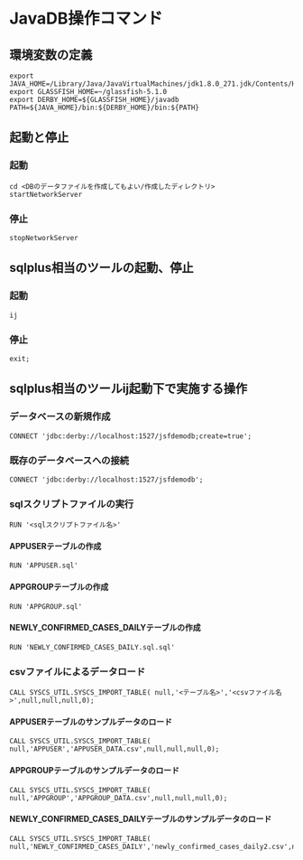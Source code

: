 # JavaDB操作コマンド

## 環境変数の定義
```
export JAVA_HOME=/Library/Java/JavaVirtualMachines/jdk1.8.0_271.jdk/Contents/Home
export GLASSFISH_HOME=~/glassfish-5.1.0
export DERBY_HOME=${GLASSFISH_HOME}/javadb
PATH=${JAVA_HOME}/bin:${DERBY_HOME}/bin:${PATH}
```

## 起動と停止
### 起動
```
cd <DBのデータファイルを作成してもよい/作成したディレクトリ>
startNetworkServer
```
### 停止
```
stopNetworkServer
```

## sqlplus相当のツールの起動、停止
### 起動
```
ij
```
### 停止
```
exit;
```

## sqlplus相当のツールij起動下で実施する操作
### データベースの新規作成
```
CONNECT 'jdbc:derby://localhost:1527/jsfdemodb;create=true';
```

### 既存のデータベースへの接続
```
CONNECT 'jdbc:derby://localhost:1527/jsfdemodb';
```

### sqlスクリプトファイルの実行
```
RUN '<sqlスクリプトファイル名>'
```
#### APPUSERテーブルの作成
```
RUN 'APPUSER.sql'
```
#### APPGROUPテーブルの作成
```
RUN 'APPGROUP.sql'
```
#### NEWLY_CONFIRMED_CASES_DAILYテーブルの作成
```
RUN 'NEWLY_CONFIRMED_CASES_DAILY.sql.sql'
```

### csvファイルによるデータロード
```
CALL SYSCS_UTIL.SYSCS_IMPORT_TABLE( null,'<テーブル名>','<csvファイル名>',null,null,null,0);
```
#### APPUSERテーブルのサンプルデータのロード
```
CALL SYSCS_UTIL.SYSCS_IMPORT_TABLE( null,'APPUSER','APPUSER_DATA.csv',null,null,null,0);
```
#### APPGROUPテーブルのサンプルデータのロード
```
CALL SYSCS_UTIL.SYSCS_IMPORT_TABLE( null,'APPGROUP','APPGROUP_DATA.csv',null,null,null,0);
```
#### NEWLY_CONFIRMED_CASES_DAILYテーブルのサンプルデータのロード
```
CALL SYSCS_UTIL.SYSCS_IMPORT_TABLE( null,'NEWLY_CONFIRMED_CASES_DAILY','newly_confirmed_cases_daily2.csv',null,null,null,0);
```
